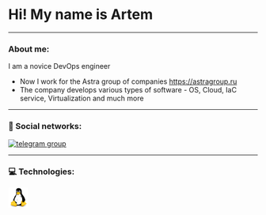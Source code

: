 # Hi! My name is Artem

---

### About me:

I am a novice DevOps engineer

- Now I work for the Astra group of companies <a>https://astragroup.ru</a>
- The company develops various types of software - OS, Cloud, IaC service, Virtualization and much more
  
---

### 🤝 Social networks:

  <div id="badges">
    <a href="https://t.me/e63artem" target="_blank">
      <img src="https://cdn-icons-png.flaticon.com/512/2111/2111646.png" width="40" height="40" alt="telegram group" />
    </a>
  </div>

---

### 💻 Technologies:

<div>
  <img src="https://github.com/devicons/devicon/blob/master/icons/linux/linux-original.svg" title="linux" alt="linux" width="40" height="40"/>&nbsp

</div>

</table>
